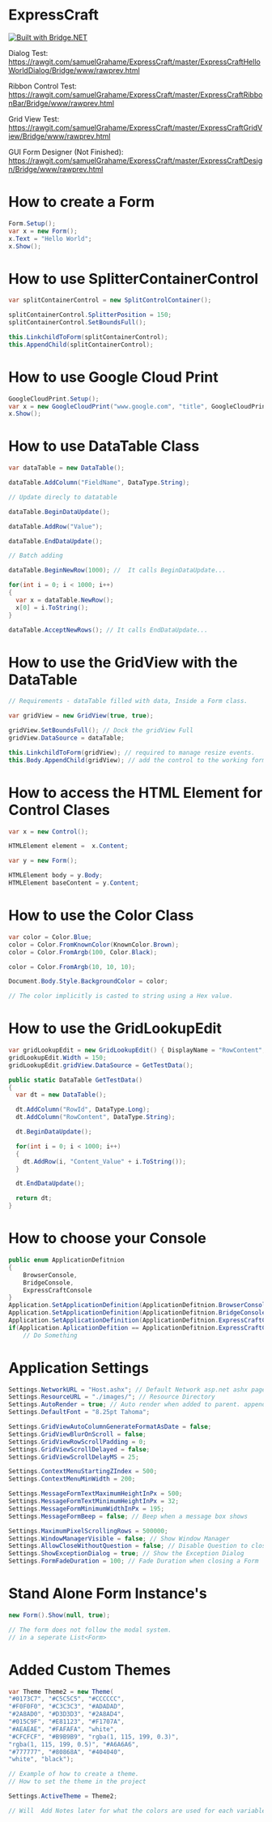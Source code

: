 # ExpressCraft

[![Built with Bridge.NET](https://img.shields.io/badge/built%20with-Bridge.NET-blue.svg)](http://bridge.net/)

Dialog Test: https://rawgit.com/samuelGrahame/ExpressCraft/master/ExpressCraftHelloWorldDialog/Bridge/www/rawprev.html

Ribbon Control Test: https://rawgit.com/samuelGrahame/ExpressCraft/master/ExpressCraftRibbonBar/Bridge/www/rawprev.html

Grid View Test: https://rawgit.com/samuelGrahame/ExpressCraft/master/ExpressCraftGridView/Bridge/www/rawprev.html

GUI Form Designer (Not Finished): https://rawgit.com/samuelGrahame/ExpressCraft/master/ExpressCraftDesign/Bridge/www/rawprev.html

# How to create a Form

```csharp
Form.Setup();
var x = new Form();
x.Text = "Hello World";
x.Show();
```

# How to use SplitterContainerControl

```csharp
var splitContainerControl = new SplitControlContainer();

splitContainerControl.SplitterPosition = 150;
splitContainerControl.SetBoundsFull();

this.LinkchildToForm(splitContainerControl);
this.AppendChild(splitContainerControl);
```

# How to use Google Cloud Print

```csharp
GoogleCloudPrint.Setup();
var x = new GoogleCloudPrint("www.google.com", "title", GoogleCloudPrintingMimeType.Url);
x.Show();
```

# How to use DataTable Class

```csharp
var dataTable = new DataTable();				

dataTable.AddColumn("FieldName", DataType.String);

// Update direcly to datatable

dataTable.BeginDataUpdate();

dataTable.AddRow("Value");

dataTable.EndDataUpdate();

// Batch adding

dataTable.BeginNewRow(1000); //  It calls BeginDataUpdate...

for(int i = 0; i < 1000; i++)
{
  var x = dataTable.NewRow();
  x[0] = i.ToString();
}

dataTable.AcceptNewRows(); // It calls EndDataUpdate...
```

# How to use the GridView with the DataTable

```csharp
// Requirements - dataTable filled with data, Inside a Form class.

var gridView = new GridView(true, true);

gridView.SetBoundsFull(); // Dock the gridView Full
gridView.DataSource = dataTable;

this.LinkchildToForm(gridView); // required to manage resize events.
this.Body.AppendChild(gridView); // add the control to the working form
```

# How to access the HTML Element for Control Clases

```csharp
var x = new Control();

HTMLElement element =  x.Content;

var y = new Form();

HTMLElement body = y.Body;
HTMLElement baseContent = y.Content;

```

# How to use the Color Class

```csharp
var color = Color.Blue;
color = Color.FromKnownColor(KnownColor.Brown);
color = Color.FromArgb(100, Color.Black);

color = Color.FromArgb(10, 10, 10);

Document.Body.Style.BackgroundColor = color;

// The color implicitly is casted to string using a Hex value. 

```

# How to use the GridLookupEdit

```csharp
var gridLookupEdit = new GridLookupEdit() { DisplayName = "RowContent", FieldName = "RowId" };
gridLookupEdit.Width = 150;
gridLookupEdit.gridView.DataSource = GetTestData();

public static DataTable GetTestData()
{
  var dt = new DataTable();

  dt.AddColumn("RowId", DataType.Long);
  dt.AddColumn("RowContent", DataType.String);

  dt.BeginDataUpdate();

  for(int i = 0; i < 1000; i++)
  {				
    dt.AddRow(i, "Content_Value" + i.ToString());
  }

  dt.EndDataUpdate();

  return dt;
}

```

# How to choose your Console

```csharp
public enum ApplicationDefitnion
{
	BrowserConsole,
	BridgeConsole,
	ExpressCraftConsole
}  
Application.SetApplicationDefinition(ApplicationDefitnion.BrowserConsole);
Application.SetApplicationDefinition(ApplicationDefitnion.BridgeConsole);
Application.SetApplicationDefinition(ApplicationDefitnion.ExpressCraftConsole);
if(Application.AplicationDefition == ApplicationDefitnion.ExpressCraftConsole)
	// Do Something
```

# Application Settings

```csharp
Settings.NetworkURL = "Host.ashx"; // Default Network asp.net ashx page
Settings.ResourceURL = "./images/"; // Resource Directory
Settings.AutoRender = true; // Auto render when added to parent. appendChild(x);
Settings.DefaultFont = "8.25pt Tahoma";

Settings.GridViewAutoColumnGenerateFormatAsDate = false;
Settings.GridViewBlurOnScroll = false;
Settings.GridViewRowScrollPadding = 0;
Settings.GridViewScrollDelayed = false;
Settings.GridViewScrollDelayMS = 25;

Settings.ContextMenuStartingZIndex = 500;
Settings.ContextMenuMinWidth = 200;

Settings.MessageFormTextMaximumHeightInPx = 500;
Settings.MessageFormTextMinimumHeightInPx = 32;
Settings.MessageFormMinimumWidthInPx = 195;
Settings.MessageFormBeep = false; // Beep when a message box shows

Settings.MaximumPixelScrollingRows = 500000;
Settings.WindowManagerVisible = false; // Show Window Manager
Settings.AllowCloseWithoutQuestion = false; // Disable Question to close browser tab/page
Settings.ShowExceptionDialog = true; // Show the Exception Dialog
Settings.FormFadeDuration = 100; // Fade Duration when closing a Form
```

# Stand Alone Form Instance's

```csharp
new Form().Show(null, true);

// The form does not follow the modal system.
// in a seperate List<Form>
```

# Added Custom Themes

```csharp
var Theme Theme2 = new Theme(
"#0173C7", "#C5C5C5", "#CCCCCC",
"#F0F0F0", "#C3C3C3", "#ADADAD",
"#2A8AD0", "#D3D3D3", "#2A8AD4",
"#015C9F", "#E81123", "#F1707A",
"#AEAEAE", "#FAFAFA", "white",
"#CFCFCF", "#B9B9B9", "rgba(1, 115, 199, 0.3)",
"rgba(1, 115, 199, 0.5)", "#A6A6A6",
"#777777", "#80868A", "#404040",
"white", "black");

// Example of how to create a theme.
// How to set the theme in the project

Settings.ActiveTheme = Theme2;

// Will  Add Notes later for what the colors are used for each variable
```
